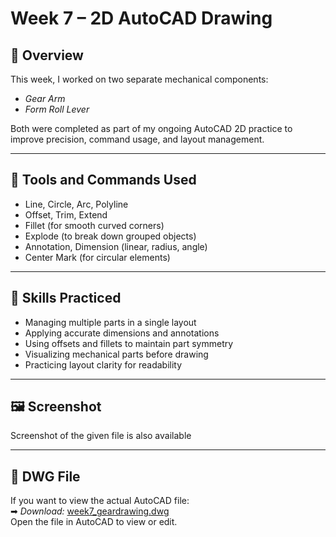 # Week 7 – 2D AutoCAD Drawing

## 📌 Overview
This week, I worked on two separate mechanical components:  
- *Gear Arm*  
- *Form Roll Lever*

Both were completed as part of my ongoing AutoCAD 2D practice to improve precision, command usage, and layout management.

---

## 🧰 Tools and Commands Used
- Line, Circle, Arc, Polyline
- Offset, Trim, Extend
- Fillet (for smooth curved corners)
- Explode (to break down grouped objects)
- Annotation, Dimension (linear, radius, angle)
- Center Mark (for circular elements)

---

## 🧠 Skills Practiced
- Managing multiple parts in a single layout
- Applying accurate dimensions and annotations
- Using offsets and fillets to maintain part symmetry
- Visualizing mechanical parts before drawing
- Practicing layout clarity for readability

---

## 🖼 Screenshot
Screenshot of the given file is also available

---

## 📂 DWG File
If you want to view the actual AutoCAD file:  
➡ *Download:* [week7_geardrawing.dwg](./week7_geardrawing.dwg)  
Open the file in AutoCAD to view or edit.
